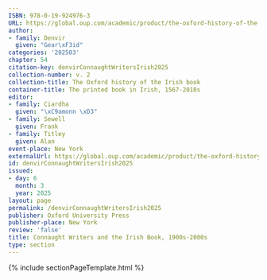 ```yaml
---
ISBN: 978-0-19-924976-3
URL: https://global.oup.com/academic/product/the-oxford-history-of-the-irish-book-volume-ii-9780199249763?cc=ge&lang=3n#
author:
- family: Denvir
  given: "Gear\xF3id"
categories: '202503'
chapter: 54
citation-key: denvirConnaughtWritersIrish2025
collection-number: v. 2
collection-title: The Oxford history of the Irish book
container-title: The printed book in Irish, 1567-2010s
editor:
- family: Ciardha
  given: "\xC9amonn \xD3"
- family: Sewell
  given: Frank
- family: Titley
  given: Alan
event-place: New York
externalUrl: https://global.oup.com/academic/product/the-oxford-history-of-the-irish-book-volume-ii-9780199249763?cc=ge&lang=3n#
id: denvirConnaughtWritersIrish2025
issued:
- day: 6
  month: 3
  year: 2025
layout: page
permalink: /denvirConnaughtWritersIrish2025
publisher: Oxford University Press
publisher-place: New York
review: 'false'
title: Connaught Writers and the Irish Book, 1900s-2000s
type: section
---
```

{% include sectionPageTemplate.html %}